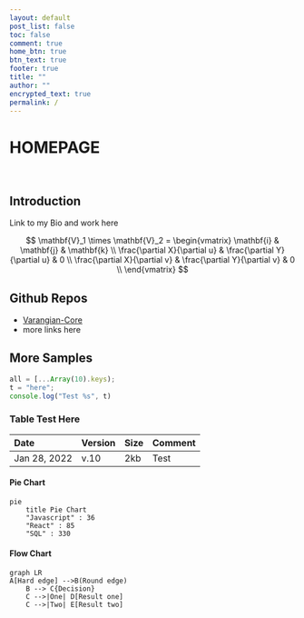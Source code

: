 ```yaml
---
layout: default
post_list: false
toc: false
comment: true
home_btn: true
btn_text: true
footer: true
title: ""
author: ""
encrypted_text: true
permalink: /
---
```




# HOMEPAGE

<br>


## Introduction


Link to my Bio and work here

$$
\mathbf{V}_1 \times \mathbf{V}_2 =  \begin{vmatrix}
\mathbf{i} & \mathbf{j} & \mathbf{k} \\
\frac{\partial X}{\partial u} &  \frac{\partial Y}{\partial u} & 0 \\
\frac{\partial X}{\partial v} &  \frac{\partial Y}{\partial v} & 0 \\
\end{vmatrix}
$$




## Github Repos

* [Varangian-Core](https://varangian-core.github.io)
 * more links here

## More Samples

```javascript
all = [...Array(10).keys);
t = "here";
console.log("Test %s", t)
````


### Table Test Here

| Date                  | Version   | Size    | Comment                |
| :-----------          | :-------- | :------ | :--------------------- |
| Jan 28, 2022          | v.10      | 2kb     | Test                   |


#### Pie Chart

```mermaid
pie
    title Pie Chart
    "Javascript" : 36
    "React" : 85
    "SQL" : 330 
```


#### Flow Chart

```mermaid
graph LR
A[Hard edge] -->B(Round edge)
    B --> C{Decision}
    C -->|One| D[Result one]
    C -->|Two| E[Result two]
```

